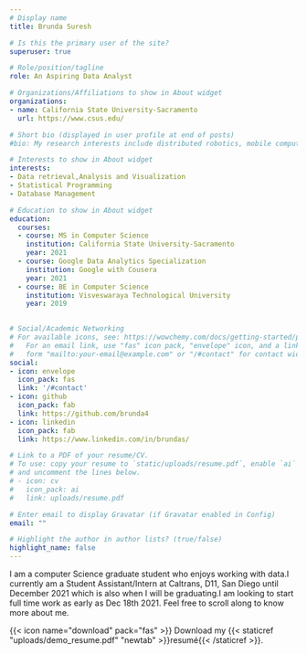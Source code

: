 ```yaml
---
# Display name
title: Brunda Suresh

# Is this the primary user of the site?
superuser: true

# Role/position/tagline
role: An Aspiring Data Analyst

# Organizations/Affiliations to show in About widget
organizations:
- name: California State University-Sacramento 
  url: https://www.csus.edu/

# Short bio (displayed in user profile at end of posts)
#bio: My research interests include distributed robotics, mobile computing and programmable matter.

# Interests to show in About widget
interests:
- Data retrieval,Analysis and Visualization
- Statistical Programming
- Database Management

# Education to show in About widget
education:
  courses:
  - course: MS in Computer Science
    institution: California State University-Sacramento
    year: 2021
  - course: Google Data Analytics Specialization
    institution: Google with Cousera
    year: 2021
  - course: BE in Computer Science
    institution: Visveswaraya Technological University
    year: 2019
  

# Social/Academic Networking
# For available icons, see: https://wowchemy.com/docs/getting-started/page-builder/#icons
#   For an email link, use "fas" icon pack, "envelope" icon, and a link in the
#   form "mailto:your-email@example.com" or "/#contact" for contact widget.
social:
- icon: envelope
  icon_pack: fas
  link: '/#contact'
- icon: github
  icon_pack: fab
  link: https://github.com/brunda4
- icon: linkedin
  icon_pack: fab
  link: https://www.linkedin.com/in/brundas/

# Link to a PDF of your resume/CV.
# To use: copy your resume to `static/uploads/resume.pdf`, enable `ai` icons in `params.toml`, 
# and uncomment the lines below.
# - icon: cv
#   icon_pack: ai
#   link: uploads/resume.pdf

# Enter email to display Gravatar (if Gravatar enabled in Config)
email: ""

# Highlight the author in author lists? (true/false)
highlight_name: false
---
```


I am a computer Science graduate student who enjoys working with data.I currently am a Student Assistant/Intern at Caltrans, D11, San Diego until December 2021 which is also when I will be graduating.I am looking to start full time work as early as Dec 18th 2021. Feel free to scroll along to know more about me.  

{{< icon name="download" pack="fas" >}} Download my {{< staticref "uploads/demo_resume.pdf" "newtab" >}}resumé{{< /staticref >}}.

